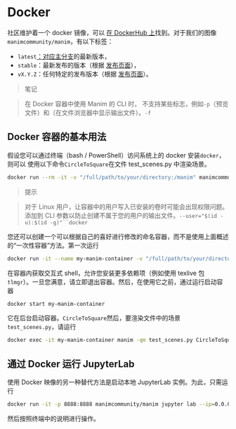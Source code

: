 # Docker

社区维护着一个 docker 镜像，可以 [在 DockerHub 上](https://hub.docker.com/r/manimcommunity/manim)找到。对于我们的图像`manimcommunity/manim`，有以下标签：

- `latest`[：对应主分支](https://github.com/ManimCommunity/manim)的最新版本，
- `stable`：最新发布的版本（根据 [发布页面](https://github.com/ManimCommunity/manim/releases)），
- `vX.Y.Z`：任何特定的发布版本（根据 [发布页面](https://github.com/ManimCommunity/manim/releases)）。

> 笔记

> 在 Docker 容器中使用 Manim 的 CLI 时， 不支持某些标志，例如`-p`（预览文件）和（在文件浏览器中显示输出文件）。`-f`

## Docker 容器的基本用法

假设您可以通过终端（bash / PowerShell）访问系统上的 docker 安装`docker`，则可以 使用以下命令`CircleToSquare`在文件 test_scenes.py 中渲染场景。

```sh
docker run --rm -it -v "/full/path/to/your/directory:/manim" manimcommunity/manim manim -qm test_scenes.py CircleToSquare
```

> 提示

> 对于 Linux 用户，让容器中的用户写入已安装的卷时可能会出现权限问题。添加到 CLI 参数以防止创建不属于您的用户的输出文件。` --user="$(id -u):$(id -g)"``docker `

您还可以创建一个可以根据自己的喜好进行修改的命名容器，而不是使用上面概述的“一次性容器”方法。第一次运行

```sh
docker run -it --name my-manim-container -v "/full/path/to/your/directory:/manim" manimcommunity/manim /bin/bash
```

在容器内获取交互式 shell，允许您安装更多依赖项（例如使用 texlive 包 `tlmgr`）。一旦您满意，请立即退出容器。然后，在使用它之前，通过运行启动容器

```sh
docker start my-manim-container
```

它在后台启动容器。`CircleToSquare`然后，要渲染文件中的场景`test_scenes.py`，请运行

```sh
docker exec -it my-manim-container manim -qm test_scenes.py CircleToSquare
```

## 通过 Docker 运行 JupyterLab 

使用 Docker 映像的另一种替代方法是启动本地 JupyterLab 实例。为此，只需运行

```sh
docker run -it -p 8888:8888 manimcommunity/manim jupyter lab --ip=0.0.0.0
```

然后按照终端中的说明进行操作。
